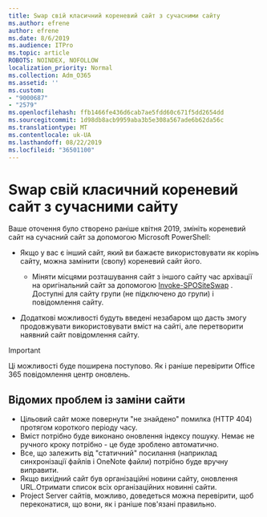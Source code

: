 ```yaml
---
title: Swap свій класичний кореневий сайт з сучасними сайту
ms.author: efrene
author: efrene
ms.date: 8/6/2019
ms.audience: ITPro
ms.topic: article
ROBOTS: NOINDEX, NOFOLLOW
localization_priority: Normal
ms.collection: Adm_O365
ms.assetid: ''
ms.custom:
- "9000687"
- "2579"
ms.openlocfilehash: ffb1466fe436d6cab7ae5fdd60c671f5dd2654dd
ms.sourcegitcommit: 1d98db8acb9959aba3b5e308a567ade6b62da56c
ms.translationtype: MT
ms.contentlocale: uk-UA
ms.lasthandoff: 08/22/2019
ms.locfileid: "36501100"
---
```

# <a name="swap-your-classic-root-site-with-a-modern-site"></a>Swap свій класичний кореневий сайт з сучасними сайту

Ваше оточення було створено раніше квітня 2019, змініть кореневий сайт на сучасний сайт за допомогою Microsoft PowerShell:

- Якщо у вас є інший сайт, який ви бажаєте використовувати як корінь сайту, можна замінити (свопу) кореневий сайт його. 
    - Міняти місцями розташування сайт з іншого сайту час архівації на оригінальний сайт за допомогою [Invoke-SPOSiteSwap](https://docs.microsoft.com/powershell/module/sharepoint-online/invoke-spositeswap?view=sharepoint-ps) . Доступні для сайту групи (не підключено до групи) і повідомлення сайту. 

- Додаткові можливості будуть введені незабаром що дасть змогу продовжувати використовувати вміст на сайті, але перетворити наявний сайт повідомлення сайту. 
>[!Important]
>Ці можливості буде поширена поступово. Як і раніше перевірити Office 365 повідомлення центр оновлень. 

## <a name="known-issues-with-swapping-sites"></a>Відомих проблем із заміни сайти

- Цільовий сайт може повернути "не знайдено" помилка (HTTP 404) протягом короткого періоду часу.
- Вміст потрібно буде виконано оновлення індексу пошуку. Немає не ручного кроку потрібно - це буде зроблено автоматично.
- Все, що залежить від "статичний" посилання (наприклад синхронізації файлів і OneNote файли) потрібно буде вручну виправити.
- Якщо вихідний сайт був організаційні новини сайту, оновлення URL.Отримати список всіх організаційних новинні сайти.
- Project Server сайтів, можливо, доведеться можна перевірити, щоб переконатися, що вони, як і раніше пов'язані правильно.





